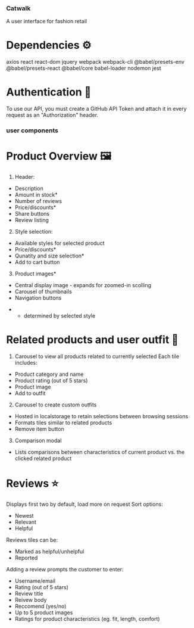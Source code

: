 ### Catwalk
A user interface for fashion retail

# Dependencies ⚙️
axios
react
react-dom
jquery
webpack
webpack-cli
@babel/presets-env
@babel/presets-react
@babel/core
babel-loader
nodemon
jest

# Authentication 🔐
To use our API, you must create a GitHub API Token and attach it in every request as an "Authorization" header.

### user components ###

# Product Overview 🖼️
1. Header:
- Description
- Amount in stock*
- Number of reviews
- Price/discounts*
- Share buttons
- Review listing

2. Style selection:
- Available styles for selected product
- Price/discounts*
- Qunatity and size selection*
- Add to cart button

3. Product images*
- Central display image - expands for zoomed-in scolling
- Carousel of thumbnails
- Navigation buttons

* - determined by selected style


# Related products and user outfit 👗
1. Carousel to view all products related to currently selected
  Each tile includes:
  - Product category and name
  - Product rating (out of 5 stars)
  - Product image
  - Add to outfit
  
2. Carousel to create custom outfits
  - Hosted in localstorage to retain selections between browsing sessions
  - Formats tiles similar to related products
  - Remove item button

3. Comparison modal
  - Lists comparisons between characteristics of current product vs. the clicked related product


# Reviews ⭐
Displays first two by default, load more on request
Sort options:
  - Newest
  - Relevant
  - Helpful

Reviews tiles can be:
- Marked as helpful/unhelpful
- Reported

Adding a review prompts the customer to enter:
  - Username/email
  - Rating (out of 5 stars)
  - Review title
  - Reivew body
  - Reccomend (yes/no)
  - Up to 5 product images
  - Ratings for product characteristics (eg. fit, length, comfort)


